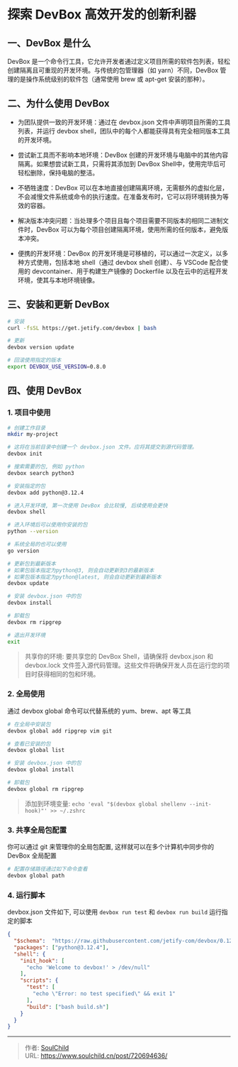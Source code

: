 # 探索 DevBox 高效开发的创新利器


<!--more-->

## 一、DevBox 是什么

DevBox 是一个命令行工具，它允许开发者通过定义项目所需的软件包列表，轻松创建隔离且可重现的开发环境。与传统的包管理器（如 yarn）不同，DevBox 管理的是操作系统级别的软件包（通常使用 brew 或 apt-get 安装的那种）。

## 二、为什么使用 DevBox

- 为团队提供一致的开发环境：通过在 devbox.json 文件中声明项目所需的工具列表，并运行 devbox shell，团队中的每个人都能获得具有完全相同版本工具的开发环境。

- 尝试新工具而不影响本地环境：DevBox 创建的开发环境与电脑中的其他内容隔离。如果想尝试新工具，只需将其添加到 DevBox Shell中，使用完毕后可轻松删除，保持电脑的整洁。

- 不牺牲速度：DevBox 可以在本地直接创建隔离环境，无需额外的虚拟化层，不会减慢文件系统或命令的执行速度。在准备发布时，它可以将环境转换为等效的容器。

- 解决版本冲突问题：当处理多个项目且每个项目需要不同版本的相同二进制文件时，DevBox 可以为每个项目创建隔离环境，使用所需的任何版本，避免版本冲突。

- 便携的开发环境：DevBox 的开发环境是可移植的，可以通过一次定义，以多种方式使用，包括本地 shell（通过 devbox shell 创建）、与 VSCode 配合使用的 devcontainer、用于构建生产镜像的 Dockerfile 以及在云中的远程开发环境，使其与本地环境镜像。

## 三、安装和更新 DevBox

```bash
# 安装
curl -fsSL https://get.jetify.com/devbox | bash

# 更新
devbox version update

# 回滚使用指定的版本
export DEVBOX_USE_VERSION=0.8.0
```

## 四、使用 DevBox

### 1. 项目中使用

```bash
# 创建工作目录
mkdir my-project

# 这将在当前目录中创建一个 devbox.json 文件。应将其提交到源代码管理。
devbox init

# 搜索需要的包, 例如 python
devbox search python3

# 安装指定的包
devbox add python@3.12.4

# 进入开发环境, 第一次使用 DevBox 会比较慢, 后续使用会更快
devbox shell

# 进入环境后可以使用你安装的包
python --version

# 系统全局的也可以使用
go version

# 更新包到最新版本
# 如果包版本指定为python@3, 则会自动更新到3的最新版本
# 如果包版本指定为python@latest, 则会自动更新到最新版本
devbox update

# 安装 devbox.json 中的包
devbox install 

# 卸载包
devbox rm ripgrep

# 退出开发环境
exit
```

> 共享你的环境: 要共享您的 DevBox Shell，请确保将 devbox.json 和 devbox.lock 文件签入源代码管理。这些文件将确保开发人员在运行您的项目时获得相同的包和环境。

### 2. 全局使用

通过 devbox global 命令可以代替系统的 yum、brew、apt 等工具

```bash
# 在全局中安装包
devbox global add ripgrep vim git

# 查看已安装的包
devbox global list

# 安装 devbox.json 中的包
devbox global install 

# 卸载包
devbox global rm ripgrep
```

> 添加到环境变量: `echo 'eval "$(devbox global shellenv --init-hook)"' >> ~/.zshrc`

### 3. 共享全局包配置

你可以通过 git 来管理你的全局包配置, 这样就可以在多个计算机中同步你的 DevBox 全局配置

```bash
# 配置存储路径通过如下命令查看
devbox global path
```

### 4. 运行脚本

devbox.json 文件如下, 可以使用 `devbox run test` 和 `devbox run build` 运行指定的脚本

```json
{
  "$schema":  "https://raw.githubusercontent.com/jetify-com/devbox/0.12.0/.schema/devbox.schema.json",
  "packages": ["python@3.12.4"],
  "shell": {
    "init_hook": [
      "echo 'Welcome to devbox!' > /dev/null"
    ],
    "scripts": {
      "test": [
        "echo \"Error: no test specified\" && exit 1"
      ],
      "build": ["bash build.sh"]
    }
  }
}
```

---

> 作者: [SoulChild](https://www.soulchild.cn)  
> URL: https://www.soulchild.cn/post/720694636/  

